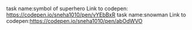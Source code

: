 
task name:symbol of superhero
Link to codepen: https://codepen.io/sneha1010/pen/vYEbBxR
task name:snowman
Link to codepen:https://codepen.io/sneha1010/pen/abOdWVO
